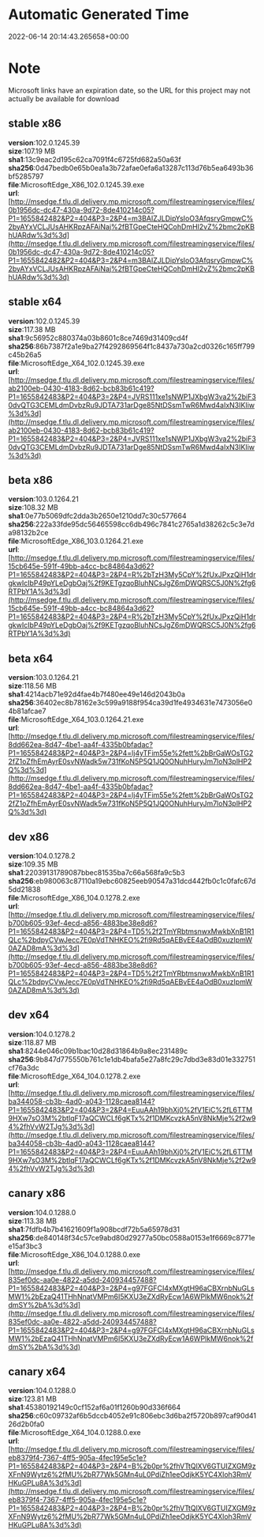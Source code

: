 # Automatic Generated Time
2022-06-14 20:14:43.265658+00:00

# Note
Microsoft links have an expiration date, so the URL for this project may not actually be available for download

## stable x86
**version**:102.0.1245.39  
**size**:107.19 MB  
**sha1**:13c9eac2d195c62ca7091f4c6725fd682a50a63f  
**sha256**:0d47bedb0e65b0ea1a3b72afae0efa6a13287c113d76b5ea6493b36bf5285797  
**file**:MicrosoftEdge_X86_102.0.1245.39.exe  
**url**:[http://msedge.f.tlu.dl.delivery.mp.microsoft.com/filestreamingservice/files/0b1956dc-dc47-430a-9d72-8de410214c05?P1=1655842482&P2=404&P3=2&P4=m3BAIZJLDipYsIoO3AfqsryGmpwC%2byAYxVCLJUsAHKRpzAFAiNaj%2fBTGpeCteHQCohDmHI2vZ%2bmc2pKBhUARdw%3d%3d](http://msedge.f.tlu.dl.delivery.mp.microsoft.com/filestreamingservice/files/0b1956dc-dc47-430a-9d72-8de410214c05?P1=1655842482&P2=404&P3=2&P4=m3BAIZJLDipYsIoO3AfqsryGmpwC%2byAYxVCLJUsAHKRpzAFAiNaj%2fBTGpeCteHQCohDmHI2vZ%2bmc2pKBhUARdw%3d%3d)  

## stable x64
**version**:102.0.1245.39  
**size**:117.38 MB  
**sha1**:9c56952c880374a03b8601c8ce7469d31409cd4f  
**sha256**:86b7387f2a1e9ba27f4292869564f1c8437a730a2cd0326c165ff799c45b26a5  
**file**:MicrosoftEdge_X64_102.0.1245.39.exe  
**url**:[http://msedge.f.tlu.dl.delivery.mp.microsoft.com/filestreamingservice/files/ab2100eb-0430-4183-8d62-bcb83b61c419?P1=1655842483&P2=404&P3=2&P4=JVRS111xe1sNWP1JXbgW3va2%2biF30dvQTG3CEMLdmDvbzRu9JDTA731arDge85NtDSsmTwR6Mwd4aIxN3IKIiw%3d%3d](http://msedge.f.tlu.dl.delivery.mp.microsoft.com/filestreamingservice/files/ab2100eb-0430-4183-8d62-bcb83b61c419?P1=1655842483&P2=404&P3=2&P4=JVRS111xe1sNWP1JXbgW3va2%2biF30dvQTG3CEMLdmDvbzRu9JDTA731arDge85NtDSsmTwR6Mwd4aIxN3IKIiw%3d%3d)  

## beta x86
**version**:103.0.1264.21  
**size**:108.32 MB  
**sha1**:0e77b5069dfc2dda3b2650e1210dd7c30c577664  
**sha256**:222a33fde95dc56465598cc6db496c7841c2765a1d38262c5c3e7da98132b2ce  
**file**:MicrosoftEdge_X86_103.0.1264.21.exe  
**url**:[http://msedge.f.tlu.dl.delivery.mp.microsoft.com/filestreamingservice/files/15cb645e-591f-49bb-a4cc-bc84864a3d62?P1=1655842483&P2=404&P3=2&P4=R%2bTzH3My5CpY%2fUxJPxzQiH1drgkwIcIbP49pYLeDgbOaj%2f9KETgzqoBluhNCsJgZ6mDWQRSC5J0N%2fg6RTPbY1A%3d%3d](http://msedge.f.tlu.dl.delivery.mp.microsoft.com/filestreamingservice/files/15cb645e-591f-49bb-a4cc-bc84864a3d62?P1=1655842483&P2=404&P3=2&P4=R%2bTzH3My5CpY%2fUxJPxzQiH1drgkwIcIbP49pYLeDgbOaj%2f9KETgzqoBluhNCsJgZ6mDWQRSC5J0N%2fg6RTPbY1A%3d%3d)  

## beta x64
**version**:103.0.1264.21  
**size**:118.56 MB  
**sha1**:4214acb71e92d4fae4b7f480ee49e146d2043b0a  
**sha256**:36402ec8b78162e3c599a9188f954ca39d1fe4934631e7473056e04b81afcae7  
**file**:MicrosoftEdge_X64_103.0.1264.21.exe  
**url**:[http://msedge.f.tlu.dl.delivery.mp.microsoft.com/filestreamingservice/files/8dd662ea-8d47-4be1-aa4f-4335b0bfadac?P1=1655842483&P2=404&P3=2&P4=lj4yTFim55e%2fett%2bBrGaWOsTG22fZ1oZfhEmAyrE0svNWadk5w731fKoN5P5Q1JQ0ONuhHuryJm7loN3plHP2Q%3d%3d](http://msedge.f.tlu.dl.delivery.mp.microsoft.com/filestreamingservice/files/8dd662ea-8d47-4be1-aa4f-4335b0bfadac?P1=1655842483&P2=404&P3=2&P4=lj4yTFim55e%2fett%2bBrGaWOsTG22fZ1oZfhEmAyrE0svNWadk5w731fKoN5P5Q1JQ0ONuhHuryJm7loN3plHP2Q%3d%3d)  

## dev x86
**version**:104.0.1278.2  
**size**:109.35 MB  
**sha1**:22039131789087bbec81535ba7c66a568fa9c5b3  
**sha256**:eb980063c87110a19ebc60825eeb90547a31dcd442fb0c1c0fafc67d5dd21838  
**file**:MicrosoftEdge_X86_104.0.1278.2.exe  
**url**:[http://msedge.f.tlu.dl.delivery.mp.microsoft.com/filestreamingservice/files/b700b605-93ef-4ecd-a856-4883be38e8d6?P1=1655842483&P2=404&P3=2&P4=TD5%2f2TmYRbtmsnwxMwkbXnB1R1QLc%2bdpyCVwJecc7E0pVdTNHKEO%2fi9Rd5qAEBvEE4aOdB0xuzIpmW0AZAD8mA%3d%3d](http://msedge.f.tlu.dl.delivery.mp.microsoft.com/filestreamingservice/files/b700b605-93ef-4ecd-a856-4883be38e8d6?P1=1655842483&P2=404&P3=2&P4=TD5%2f2TmYRbtmsnwxMwkbXnB1R1QLc%2bdpyCVwJecc7E0pVdTNHKEO%2fi9Rd5qAEBvEE4aOdB0xuzIpmW0AZAD8mA%3d%3d)  

## dev x64
**version**:104.0.1278.2  
**size**:118.87 MB  
**sha1**:8244e046c09b1bac10d28d31864b9a8ec231489c  
**sha256**:9b847d775550b761c1e1db4bafa5e27a8fc29c7dbd3e83d01e332751cf76a3dc  
**file**:MicrosoftEdge_X64_104.0.1278.2.exe  
**url**:[http://msedge.f.tlu.dl.delivery.mp.microsoft.com/filestreamingservice/files/ba344058-cb3b-4ad0-a043-1128caea8144?P1=1655842483&P2=404&P3=2&P4=EuuAAh19bhXj0%2fV1EiC%2fL6TTM9HXw7sO3M%2btIqF17aQCWCLf6gKTx%2f1DMKcvzkA5nV8NkMje%2f2w94%2fhVvW2TJg%3d%3d](http://msedge.f.tlu.dl.delivery.mp.microsoft.com/filestreamingservice/files/ba344058-cb3b-4ad0-a043-1128caea8144?P1=1655842483&P2=404&P3=2&P4=EuuAAh19bhXj0%2fV1EiC%2fL6TTM9HXw7sO3M%2btIqF17aQCWCLf6gKTx%2f1DMKcvzkA5nV8NkMje%2f2w94%2fhVvW2TJg%3d%3d)  

## canary x86
**version**:104.0.1288.0  
**size**:113.38 MB  
**sha1**:7fdfb4b7b41621609f1a908bcdf72b5a65978d31  
**sha256**:de840148f34c57ce9abd80d29277a50bc0588a0153e1f6669c8771ee15af3bc3  
**file**:MicrosoftEdge_X86_104.0.1288.0.exe  
**url**:[http://msedge.f.tlu.dl.delivery.mp.microsoft.com/filestreamingservice/files/835ef0dc-aa0e-4822-a5dd-240934457488?P1=1655842483&P2=404&P3=2&P4=g97FGFCI4xMXgtH96aCBXrnbNuGLsMW1%2bEzaQ41THhNnatVMPm6I5KXU3eZXdRyEcw1A6WPlkMW6nok%2fdmSY%2bA%3d%3d](http://msedge.f.tlu.dl.delivery.mp.microsoft.com/filestreamingservice/files/835ef0dc-aa0e-4822-a5dd-240934457488?P1=1655842483&P2=404&P3=2&P4=g97FGFCI4xMXgtH96aCBXrnbNuGLsMW1%2bEzaQ41THhNnatVMPm6I5KXU3eZXdRyEcw1A6WPlkMW6nok%2fdmSY%2bA%3d%3d)  

## canary x64
**version**:104.0.1288.0  
**size**:123.81 MB  
**sha1**:45380192149c0cf152af6a01f1260b90d336f664  
**sha256**:c60c09732af6b5dccb4052e91c806ebc3d6ba2f5720b897caf90d4126d2b0fa0  
**file**:MicrosoftEdge_X64_104.0.1288.0.exe  
**url**:[http://msedge.f.tlu.dl.delivery.mp.microsoft.com/filestreamingservice/files/eb8379f4-7367-4ff5-905a-4fec195e5c1e?P1=1655842483&P2=404&P3=2&P4=B%2b0pr%2fhVTtQlXV6GTUIZXGM9zXFnN9Wytz6%2fMU%2bR77Wk5GMn4uL0PdiZh1eeOdjkK5YC4Xloh3RmVHKuGPLu8A%3d%3d](http://msedge.f.tlu.dl.delivery.mp.microsoft.com/filestreamingservice/files/eb8379f4-7367-4ff5-905a-4fec195e5c1e?P1=1655842483&P2=404&P3=2&P4=B%2b0pr%2fhVTtQlXV6GTUIZXGM9zXFnN9Wytz6%2fMU%2bR77Wk5GMn4uL0PdiZh1eeOdjkK5YC4Xloh3RmVHKuGPLu8A%3d%3d)  

